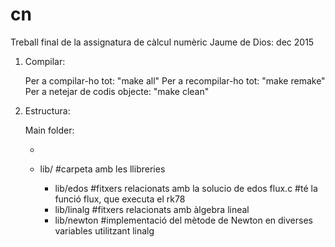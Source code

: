 # cn
Treball final de la assignatura de càlcul numèric
Jaume de Dios: dec 2015

1) Compilar:

	Per a compilar-ho tot:          "make all"
	Per a recompilar-ho tot:        "make remake"
	Per a netejar de codis objecte: "make clean"

2) Estructura:

	Main folder:

	- 

	- lib/
    	#carpeta amb les llibreries
		- lib/edos
			#fitxers relacionats amb la solucio de edos
			flux.c #té la funció flux, que executa el rk78
		- lib/linalg
			#fitxers relacionats amb àlgebra lineal
		- lib/newton
			#implementació del mètode de Newton en diverses
			 variables utilitzant linalg
